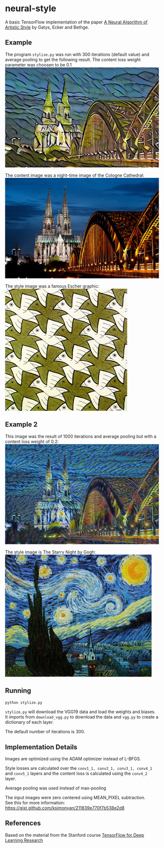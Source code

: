 # neural-style
A basic TensorFlow implementation of the paper [A Neural Algorithm of Artistic Style](https://arxiv.org/abs/1508.06576) 
by Gatys, Ecker and Bethge.  


## Example
The program `stylize.py` was run with 300 iterations (default value) and average pooling to get the following result. The content loss weight parameter was choosen to be 0.1
![neural_style_image](https://github.com/kelaaditya/neural-style/blob/master/neural_styled/stylized_koeln_cathedral.jpg "content loss weight = 0.1")

The content image was a night-time image of the Cologne Cathedral:
![content_image](https://github.com/kelaaditya/neural-style/blob/master/content/koeln_cathedral.jpg "Cologne Cathedral")

The style image was a famous Escher graphic:  
<img src="https://github.com/kelaaditya/neural-style/blob/master/style/escher_birds.jpg" width="400" height="400" />

## Example 2
This image was the result of 1000 iterations and average pooling but with a content loss weight of 0.2:
![neural_style_image_2](https://github.com/kelaaditya/neural-style/blob/master/neural_styled/stylized_koeln_cathedral_starry.jpg)

The style image is The Starry Night by Gogh:  
<img src="https://github.com/kelaaditya/neural-style/blob/master/style/starry_night.jpg" width="480" height="400" />

## Running

`python stylize.py`

`stylize.py` will download the VGG19 data and load the weights and biases. It imports from `download_vgg.py` to download the data and `vgg.py` to create a dictionary of each layer.

The default number of iterations is 300.


## Implementation Details
Images are optimized using the ADAM optimizer instead of L-BFGS.

Style losses are calculated over the `conv1_1, conv2_1, conv3_1, conv4_1` and `conv5_1` layers and the content loss is calculated using the `conv4_2` layer. 

Average pooling was used instead of max-pooling

The input images were zero centered using MEAN_PIXEL subtraction.  
See this for more information: https://gist.github.com/ksimonyan/211839e770f7b538e2d8


## References
Based on the material from the Stanford course [TensorFlow for Deep Learning Research](http://web.stanford.edu/class/cs20si/)
